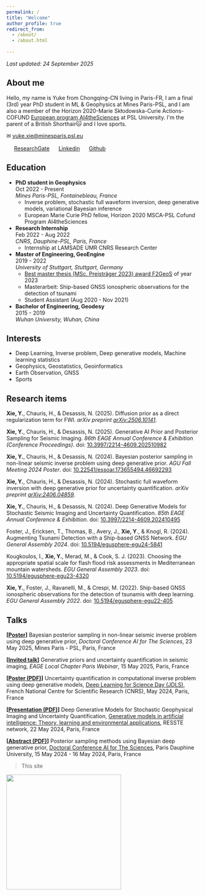 ```yaml
---
permalink: /
title: "Welcome"
author_profile: true
redirect_from: 
  - /about/
  - /about.html
  
---
```

*Last updated: 24 September 2025*

## About me
Hello, my name is Yuke from Chongqing-CN living in Paris-FR, I am a final (3rd) year PhD student in ML & Geophysics at Mines Paris-PSL, and I am also a member of the Horizon 2020-Marie Skłodowska-Curie Actions-COFUND [European program AI4theSciences](https://psl.eu/en/research/major-research-projects/european-programs/ai4thesciences-doctoral-program) at PSL University. I'm the parent of a British Shorthair🐱 and I love sports. 
<!-- Ni-hao, nay-hoh, Hello, Bonjour, Hallo -->

✉  [yuke.xie@minesparis.psl.eu](mailto:yuke.xie@minesparis.psl.eu])

<img src="../images/research_gate.png" width="16" height="16"> [ResearchGate](https://www.researchgate.net/profile/Yuke-Xie-2)
 <img src="../images/linkedin.png" width="16" height="16"> [Linkedin](https://www.linkedin.com/in/yuke-xie-b042251b0)
 <img src="../images/github.svg" width="16" height="16"> [Github](https://github.com/yuke-xie)



<!-- ## Preprint
**Xie, Y.**, Chauris, H., & Desassis, N. (2025). Diffusion prior as a direct regularization term for FWI. *arXiv preprint [arXiv:2506.10141](https://arxiv.org/abs/2506.10141)*.

**Xie, Y.**, Chauris, H., & Desassis, N. (2024). Stochastic full waveform inversion with deep generative prior for uncertainty quantification. *arXiv preprint [arXiv:2406.04859](https://arxiv.org/abs/2406.04859)*. -->




## Education

- **PhD student in Geophysics** <br /> Oct 2022 - Present <br />*Mines Paris-PSL, Fontainebleau, France*
  - Inverse problem, stochastic full waveform inversion, deep generative models, variational Bayesian inference
  - European Marie Curie PhD fellow, Horizon 2020 MSCA-PSL Cofund Program AI4theSciences
- **Research Internship** <br /> Feb 2022 - Aug 2022 <br />*CNRS, Dauphine-PSL, Paris, France*
  - Internship at LAMSADE UMR CNRS Research Center
- **Master of Engineering, GeoEngine**<br /> 2019 - 2022  <br /> *University of Stuttgart, Stuttgart, Germany*
  - [Best master thesis (MSc. Preisträger 2023) award F2GeoS](https://www.f2geos.de/preistraeger.shtml#:~:text=MSc.%20Preistr%C3%A4ger%202023,detection%20of%20tsunami) of year 2023 
  - Masterarbeit: Ship-based GNSS ionospheric observations for the detection of tsunami
  - Student Assistant (Aug 2020 - Nov 2021)
-  **Bachelor of Engineering, Geodesy**<br /> 2015 - 2019  <br /> *Wuhan University, Wuhan, China*

## Interests
- Deep Learning, Inverse problem, Deep generative models, Machine learning statistics
- Geophysics, Geostatistics, Geoinformatics
- Earth Observation, GNSS
- Sports

## Research items
**Xie, Y.**, Chauris, H., & Desassis, N. (2025). Diffusion prior as a direct regularization term for FWI. *arXiv preprint [arXiv:2506.10141](https://arxiv.org/abs/2506.10141)*.

**Xie, Y.**, Chauris, H., & Desassis, N. (2025). Generative AI Prior and Posterior Sampling for Seismic Imaging. *86th EAGE Annual Conference & Exhibition (Conference Proceedings)*. doi: [10.3997/2214-4609.202510982](https://www.earthdoc.org/content/papers/10.3997/2214-4609.202510982)  

**Xie, Y.**, Chauris, H., & Desassis, N. (2024). Bayesian posterior sampling in non-linear seismic inverse problem using deep generative prior. *AGU Fall Meeting 2024 Poster*. doi: [10.22541/essoar.173655494.46692293](https://essopenarchive.org/users/877735/articles/1257179-bayesian-posterior-sampling-in-non-linear-seismic-inverse-problem-using-deep-generative-prior)

**Xie, Y.**, Chauris, H., & Desassis, N. (2024). Stochastic full waveform inversion with deep generative prior for uncertainty quantification. *arXiv preprint [arXiv:2406.04859](https://arxiv.org/abs/2406.04859)*.

**Xie, Y.**, Chauris, H., & Desassis, N. (2024). Deep Generative Models for Stochastic Seismic Imaging and Uncertainty Quantification. *85th EAGE Annual Conference & Exhibition*. doi: [10.3997/2214-4609.202410495](https://doi.org/10.3997/2214-4609.202410495)

Foster, J., Ericksen, T., Thomas, B., Avery, J., **Xie, Y**., & Knogl, R. (2024). Augmenting Tsunami Detection with a Ship-based GNSS Network. *EGU General Assembly 2024*. doi: [10.5194/egusphere-egu24-5841](https://doi.org/10.5194/egusphere-egu24-5841)

Kougkoulos, I., **Xie, Y.**, Merad, M., & Cook, S. J. (2023). Choosing the appropriate spatial scale for flash flood risk assessments in Mediterranean mountain watersheds. *EGU General Assembly 2023*. doi: [10.5194/egusphere-egu23-4320](https://doi.org/10.5194/egusphere-egu23-4320)

**Xie, Y.**, Foster, J., Ravanelli, M., & Crespi, M. (2022). Ship-based GNSS ionospheric observations for the detection of tsunamis with deep learning. *EGU General Assembly 2022*. doi: [10.5194/egusphere-egu22-405](https://doi.org/10.5194/egusphere-egu22-405)

<!-- * Zhang, Y., Yu, H., Auriol, J., & **P., M.** (2023). [Mean-square Exponential Stabilization of Mixed-autonomy Traffic PDE System.](https://arxiv.org/abs/2310.15547) *arXiv preprint arXiv:2310.15547.* -->


## Talks
**[[Poster](https://www.linkedin.com/posts/prairie-institute_dataprogram-doctoral-ai-activity-7312398894674378753-TZVc/)]** Bayesian posterior sampling in non-linear seismic inverse problem using deep generative prior, *Doctoral Conference AI for The Sciences*, 23 May 2025, Mines Paris - PSL, Paris, France

**[[Invited talk](https://www.linkedin.com/feed/update/urn:li:activity:7323816696257933312/)]** Generative priors and uncertainty quantification in seismic imaging, *EAGE Local Chapter Paris Webinar*, 15 May 2025, Paris, France

**[[Poster (PDF)](https://drive.google.com/file/d/1XQ9m5PCRGygwjreW-9dQirl6kQ8M7XRI/view?usp=sharing)]** Uncertainty quantification in computational inverse problem using deep generative models, [Deep Learning for Science Day (JDLS)](https://jdls-2024.sciencesconf.org/), French National Centre for Scientific Research (CNRS), May 2024, Paris, France

**[[Presentation (PDF)](https://cloud.minesparis.psl.eu/index.php/s/Cj5DPctIQNcHQUO)]** Deep Generative Models for Stochastic Geophysical Imaging and Uncertainty Quantification, [Generative models in artificial intelligence: Theory, learning and environmental applications](https://reseau-resste.mathnum.inrae.fr/node/30), RESSTE network, 22 May 2024, Paris, France

**[[Abstract (PDF)](https://psl.eu/sites/default/files/2024-05/Book%20of%20abstracts%20-%20light.pdf)]** Posterior sampling methods using Bayesian deep generative prior, [Doctoral Conference AI for The Sciences](https://psl.eu/en/events/doctoral-conference-ai-sciences), Paris Dauphine University, 15 May 2024 - 16 May 2024, Paris, France


>This site
<img src="../images/qrcode.png" width="300" height="300">
<!-- ![QR](../images/qrcode.png) -->

<!-- >WeChat:
![WeChat](../images/wechat.JPG) -->

<!-- >WeChat: nomore_
<img src="../images/wechat.JPG" width="300" height="300"> -->

















<!-- This is the front page of a website that is powered by the [Academic Pages template](https://github.com/academicpages/academicpages.github.io) and hosted on GitHub pages. [GitHub pages](https://pages.github.com) is a free service in which websites are built and hosted from code and data stored in a GitHub repository, automatically updating when a new commit is made to the respository. This template was forked from the [Minimal Mistakes Jekyll Theme](https://mmistakes.github.io/minimal-mistakes/) created by Michael Rose, and then extended to support the kinds of content that academics have: publications, talks, teaching, a portfolio, blog posts, and a dynamically-generated CV. You can fork [this repository](https://github.com/academicpages/academicpages.github.io) right now, modify the configuration and markdown files, add your own PDFs and other content, and have your own site for free, with no ads! An older version of this template powers my own personal website at [stuartgeiger.com](http://stuartgeiger.com), which uses [this Github repository](https://github.com/staeiou/staeiou.github.io).

A data-driven personal website
======
Like many other Jekyll-based GitHub Pages templates, Academic Pages makes you separate the website's content from its form. The content & metadata of your website are in structured markdown files, while various other files constitute the theme, specifying how to transform that content & metadata into HTML pages. You keep these various markdown (.md), YAML (.yml), HTML, and CSS files in a public GitHub repository. Each time you commit and push an update to the repository, the [GitHub pages](https://pages.github.com/) service creates static HTML pages based on these files, which are hosted on GitHub's servers free of charge.

Many of the features of dynamic content management systems (like Wordpress) can be achieved in this fashion, using a fraction of the computational resources and with far less vulnerability to hacking and DDoSing. You can also modify the theme to your heart's content without touching the content of your site. If you get to a point where you've broken something in Jekyll/HTML/CSS beyond repair, your markdown files describing your talks, publications, etc. are safe. You can rollback the changes or even delete the repository and start over -- just be sure to save the markdown files! Finally, you can also write scripts that process the structured data on the site, such as [this one](https://github.com/academicpages/academicpages.github.io/blob/master/talkmap.ipynb) that analyzes metadata in pages about talks to display [a map of every location you've given a talk](https://academicpages.github.io/talkmap.html).

Getting started
======
1. Register a GitHub account if you don't have one and confirm your e-mail (required!)
1. Fork [this repository](https://github.com/academicpages/academicpages.github.io) by clicking the "fork" button in the top right. 
1. Go to the repository's settings (rightmost item in the tabs that start with "Code", should be below "Unwatch"). Rename the repository "[your GitHub username].github.io", which will also be your website's URL.
1. Set site-wide configuration and create content & metadata (see below -- also see [this set of diffs](http://archive.is/3TPas) showing what files were changed to set up [an example site](https://getorg-testacct.github.io) for a user with the username "getorg-testacct")
1. Upload any files (like PDFs, .zip files, etc.) to the files/ directory. They will appear at https://[your GitHub username].github.io/files/example.pdf.  
1. Check status by going to the repository settings, in the "GitHub pages" section

Site-wide configuration
------
The main configuration file for the site is in the base directory in [_config.yml](https://github.com/academicpages/academicpages.github.io/blob/master/_config.yml), which defines the content in the sidebars and other site-wide features. You will need to replace the default variables with ones about yourself and your site's github repository. The configuration file for the top menu is in [_data/navigation.yml](https://github.com/academicpages/academicpages.github.io/blob/master/_data/navigation.yml). For example, if you don't have a portfolio or blog posts, you can remove those items from that navigation.yml file to remove them from the header. 

Create content & metadata
------
For site content, there is one markdown file for each type of content, which are stored in directories like _publications, _talks, _posts, _teaching, or _pages. For example, each talk is a markdown file in the [_talks directory](https://github.com/academicpages/academicpages.github.io/tree/master/_talks). At the top of each markdown file is structured data in YAML about the talk, which the theme will parse to do lots of cool stuff. The same structured data about a talk is used to generate the list of talks on the [Talks page](https://academicpages.github.io/talks), each [individual page](https://academicpages.github.io/talks/2012-03-01-talk-1) for specific talks, the talks section for the [CV page](https://academicpages.github.io/cv), and the [map of places you've given a talk](https://academicpages.github.io/talkmap.html) (if you run this [python file](https://github.com/academicpages/academicpages.github.io/blob/master/talkmap.py) or [Jupyter notebook](https://github.com/academicpages/academicpages.github.io/blob/master/talkmap.ipynb), which creates the HTML for the map based on the contents of the _talks directory).

**Markdown generator**

I have also created [a set of Jupyter notebooks](https://github.com/academicpages/academicpages.github.io/tree/master/markdown_generator
) that converts a CSV containing structured data about talks or presentations into individual markdown files that will be properly formatted for the Academic Pages template. The sample CSVs in that directory are the ones I used to create my own personal website at stuartgeiger.com. My usual workflow is that I keep a spreadsheet of my publications and talks, then run the code in these notebooks to generate the markdown files, then commit and push them to the GitHub repository.

How to edit your site's GitHub repository
------
Many people use a git client to create files on their local computer and then push them to GitHub's servers. If you are not familiar with git, you can directly edit these configuration and markdown files directly in the github.com interface. Navigate to a file (like [this one](https://github.com/academicpages/academicpages.github.io/blob/master/_talks/2012-03-01-talk-1.md) and click the pencil icon in the top right of the content preview (to the right of the "Raw | Blame | History" buttons). You can delete a file by clicking the trashcan icon to the right of the pencil icon. You can also create new files or upload files by navigating to a directory and clicking the "Create new file" or "Upload files" buttons. 

Example: editing a markdown file for a talk
![Editing a markdown file for a talk](/images/editing-talk.png)

For more info
------
More info about configuring Academic Pages can be found in [the guide](https://academicpages.github.io/markdown/). The [guides for the Minimal Mistakes theme](https://mmistakes.github.io/minimal-mistakes/docs/configuration/) (which this theme was forked from) might also be helpful. -->
